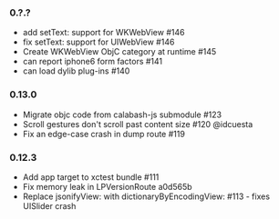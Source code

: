 ### 0.?.?

* add setText: support for WKWebView #146
* fix setText: support for UIWebView #146
* Create WKWebView ObjC category at runtime #145
* can report iphone6 form factors #141
* can load dylib plug-ins #140

### 0.13.0

* Migrate objc code from calabash-js submodule #123
* Scroll gestures don't scroll past content size #120 @idcuesta
* Fix an edge-case crash in dump route #119

### 0.12.3

* Add app target to xctest bundle #111
* Fix memory leak in LPVersionRoute a0d565b
* Replace jsonifyView: with dictionaryByEncodingView: #113 - fixes UISlider crash

